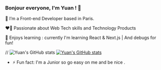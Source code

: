### Bonjour everyone, I'm Yuan ! 👋

🌱 I’m a Front-end Developer based in Paris.
 
❤️‍🔥 Passionate about Web Tech skills and Technology Products
   
👾 Enjoys learning : currently I'm learning React & Next.js | And debugs for fun!


// ![Yuan's GitHub stats](https://github-readme-stats.vercel.app/api?username=yuanliuddd&show_icons=true&theme=great-gatsby)
[![Yuan's GitHub stats](https://github-readme-stats.vercel.app/api?username=yuanliuddd&show_icons=true&theme=great-gatsby)](https://github.com/yuanliuddd/github-readme-stats)

- ⚡ Fun fact: I'm a Junior so go easy on me and be nice . 

